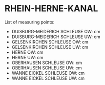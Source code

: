 # RHEIN-HERNE-KANAL

List of measuring points:

* DUISBURG-MEIDERICH SCHLEUSE OW: <Value topic="rivers/pegel-online/RHK/DUISBURG-MEIDERICH_SCHLEUSE_OW/measurementValue"/> cm
* DUISBURG-MEIDERICH SCHLEUSE UW: <Value topic="rivers/pegel-online/RHK/DUISBURG-MEIDERICH_SCHLEUSE_UW/measurementValue"/> cm
* GELSENKIRCHEN SCHLEUSE OW: <Value topic="rivers/pegel-online/RHK/GELSENKIRCHEN_SCHLEUSE_OW/measurementValue"/> cm
* GELSENKIRCHEN SCHLEUSE UW: <Value topic="rivers/pegel-online/RHK/GELSENKIRCHEN_SCHLEUSE_UW/measurementValue"/> cm
* HERNE OW: <Value topic="rivers/pegel-online/RHK/HERNE_OW/measurementValue"/> cm
* HERNE UW: <Value topic="rivers/pegel-online/RHK/HERNE_UW/measurementValue"/> cm
* OBERHAUSEN SCHLEUSE OW: <Value topic="rivers/pegel-online/RHK/OBERHAUSEN_SCHLEUSE_OW/measurementValue"/> cm
* OBERHAUSEN SCHLEUSE UW: <Value topic="rivers/pegel-online/RHK/OBERHAUSEN_SCHLEUSE_UW/measurementValue"/> cm
* WANNE EICKEL SCHLEUSE OW: <Value topic="rivers/pegel-online/RHK/WANNE_EICKEL_SCHLEUSE_OW/measurementValue"/> cm
* WANNE EICKEL SCHLEUSE UW: <Value topic="rivers/pegel-online/RHK/WANNE_EICKEL_SCHLEUSE_UW/measurementValue"/> cm
